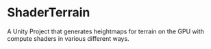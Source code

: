 # ShaderTerrain

A Unity Project that generates heightmaps for terrain on the GPU with compute shaders in various different ways.
